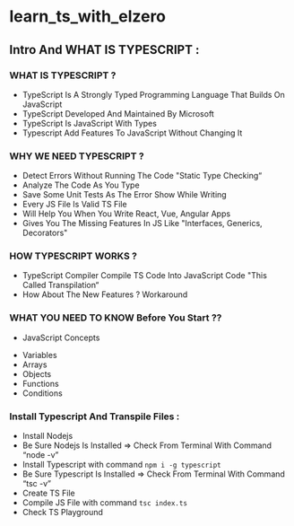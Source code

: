 # learn_ts_with_elzero

## Intro And WHAT IS TYPESCRIPT :

### WHAT IS TYPESCRIPT ?
- TypeScript Is A Strongly Typed Programming Language That Builds On JavaScript
- TypeScript Developed And Maintained By Microsoft
- TypeScript Is JavaScript With Types
- Typescript Add Features To JavaScript Without Changing It

### WHY WE NEED TYPESCRIPT ?
- Detect Errors Without Running The Code "Static Type Checking“
- Analyze The Code As You Type
- Save Some Unit Tests As The Error Show While Writing
- Every JS File Is Valid TS File
- Will Help You When You Write React, Vue, Angular Apps
- Gives You The Missing Features In JS Like "Interfaces, Generics, Decorators"

### HOW TYPESCRIPT WORKS ?
- TypeScript Compiler Compile TS Code Into JavaScript Code "This Called Transpilation“
- How About The New Features ? Workaround

### WHAT YOU NEED TO KNOW Before You Start ??
* JavaScript Concepts
- Variables
- Arrays
- Objects
- Functions
- Conditions

### Install Typescript And Transpile Files :
- Install Nodejs
- Be Sure Nodejs Is Installed => Check From Terminal With Command “node -v”
- Install Typescript with command ```npm i -g typescript```
- Be Sure Typescript Is Installed => Check From Terminal With Command “tsc -v”
- Create TS File
- Compile JS File with command ```tsc index.ts```
- Check TS Playground
